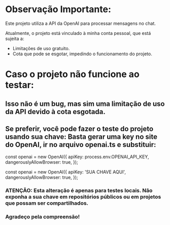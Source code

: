 # Observação Importante:

Este projeto utiliza a API da OpenAI para processar mensagens no chat. 

Atualmente, o projeto está vinculado à minha conta pessoal, que está sujeita a:
- Limitações de uso gratuito.
- Cota que pode se esgotar, impedindo o funcionamento do projeto.

# Caso o projeto não funcione ao testar:

## Isso não é um bug, mas sim uma limitação de uso da API devido à cota esgotada.
## Se preferir, você pode fazer o teste do projeto usando sua chave: Basta gerar uma key no site do OpenAI, ir no arquivo openai.ts e substituir:

const openai = new OpenAI({
  apiKey: process.env.OPENAI_API_KEY, 
  dangerouslyAllowBrowser: true,
});

const openai = new OpenAI({
  apiKey: 'SUA CHAVE AQUI', 
  dangerouslyAllowBrowser: true,
});

### ATENÇÃO: Esta alteração é apenas para testes locais. Não exponha a sua chave em repositórios públicos ou em projetos que possam ser compartilhados.

### Agradeço pela compreensão!
